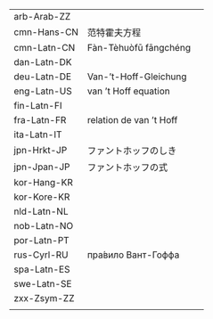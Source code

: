 | | | |
|-|-|-|
| arb-Arab-ZZ |  |  |
| cmn-Hans-CN | 范特霍夫方程 |  |
| cmn-Latn-CN | Fàn-Tèhuòfū fāngchéng |  |
| dan-Latn-DK |  |  |
| deu-Latn-DE | Van-’t-Hoff-Gleichung |  |
| eng-Latn-US | van ’t Hoff equation |  |
| fin-Latn-FI |  |  |
| fra-Latn-FR | relation de van ’t Hoff |  |
| ita-Latn-IT |  |  |
| jpn-Hrkt-JP | ファントホッフのしき |  |
| jpn-Jpan-JP | ファントホッフの式 |  |
| kor-Hang-KR |  |  |
| kor-Kore-KR |  |  |
| nld-Latn-NL |  |  |
| nob-Latn-NO |  |  |
| por-Latn-PT |  |  |
| rus-Cyrl-RU | пра́вило Вант-Гоффа |  |
| spa-Latn-ES |  |  |
| swe-Latn-SE |  |  |
| zxx-Zsym-ZZ |  |  |
|  |  |  |

